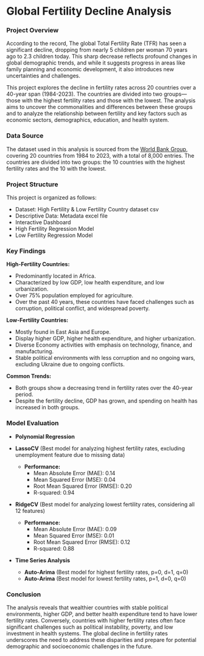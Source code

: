 # Global Fertility Decline Analysis 
### Project Overview
According to the record, The global Total Fertility Rate (TFR) has seen a significant decline, dropping from nearly 5 children per woman 70 years ago to 2.3 children today. This sharp decrease reflects profound changes in global demographic trends, and while it suggests progress in areas like family planning and economic development, it also introduces new uncertainties and challenges. 

This project explores the decline in fertility rates across 20 countries over a 40-year span (1984-2023). The countries are divided into two groups—those with the highest fertility rates and those with the lowest. The analysis aims to uncover the commonalities and differences between these groups and to analyze the relationship between fertility and key factors such as economic sectors, demographics, education, and health system.​

### Data Source
The dataset used in this analysis is sourced from the [World Bank Group](https://databank.worldbank.org/reports.aspx?source=2&series=SP.DYN.TFRT.IN&country=&_gl=1*1a5qzzn*_gcl_au*MTczNDYzNTAzLjE3MjM4MzUwNjM.#), covering 20 countries from 1984 to 2023, with a total of 8,000 entries. The countries are divided into two groups: the 10 countries with the highest fertility rates and the 10 with the lowest.

### Project Structure
This project is organized as follows:
- Dataset: High Fertility & Low Fertility Country dataset csv
- Descriptive Data: Metadata excel file
- Interactive Dashboard
- High Fertility Regression Model
- Low Fertility Regression Model

### Key Findings
**High-Fertility Countries:​**
- Predominantly located in Africa.​
- Characterized by low GDP, low health expenditure, and low urbanization.​
- Over 75% population employed for agriculture.​
- Over the past 40 years, these countries have faced challenges such as corruption, political conflict, and widespread poverty.​
  
**Low-Fertility Countries:​**
- Mostly found in East Asia and Europe.​
- Display higher GDP, higher health expenditure, and higher urbanization.​
- Diverse Economy activities with emphasis on technology, finance, and manufacturing. ​
- Stable political environments with less corruption and no ongoing wars, excluding Ukraine due to ongoing conflicts.​
  
**Common Trends:​**
- Both groups show a decreasing trend in fertility rates over the 40-year period.​
- Despite the fertility decline, GDP has grown, and spending on health has increased in both groups.

### Model Evaluation

- **Polynomial Regression**
- **LassoCV** (Best model for analyzing highest fertility rates, excluding unemployment feature due to missing data)
  - **Performance:**
    - Mean Absolute Error (MAE): 0.14
    - Mean Squared Error (MSE): 0.04
    - Root Mean Squared Error (RMSE): 0.20
    - R-squared: 0.94
- **RidgeCV** (Best model for analyzing lowest fertility rates, considering all 12 features)
  - **Performance:**
    - Mean Absolute Error (MAE): 0.09
    - Mean Squared Error (MSE): 0.01
    - Root Mean Squared Error (RMSE): 0.12
    - R-squared: 0.88

- **Time Series Analysis**
  - **Auto-Arima** (Best model for highest fertility rates, p=0, d=1, q=0)
  - **Auto-Arima** (Best model for lowest fertility rates, p=1, d=0, q=0)

### Conclusion
The analysis reveals that wealthier countries with stable political environments, higher GDP, and better health expenditure tend to have lower fertility rates. Conversely, countries with higher fertility rates often face significant challenges such as political instability, poverty, and low investment in health systems. The global decline in fertility rates underscores the need to address these disparities and prepare for potential demographic and socioeconomic challenges in the future.


